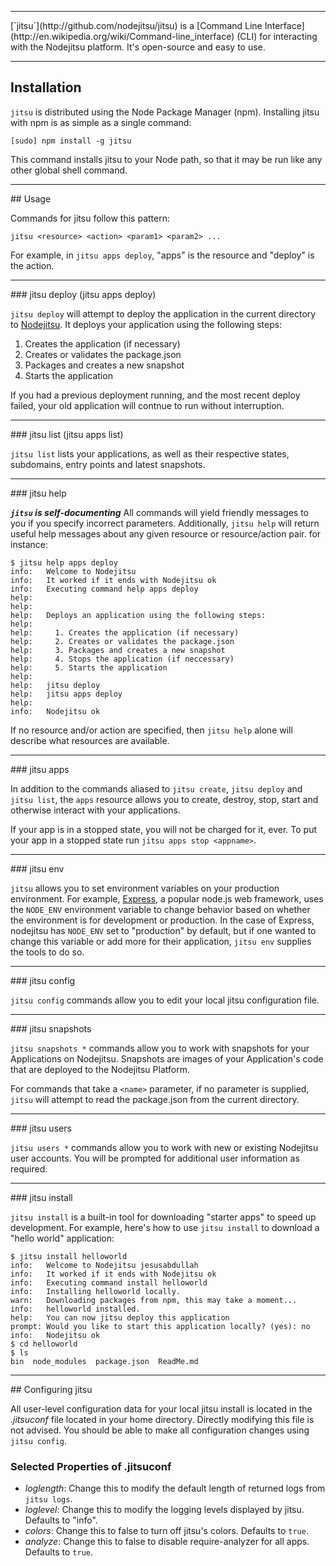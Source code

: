 <hr>
[`jitsu`](http://github.com/nodejitsu/jitsu) is a [Command Line Interface](http://en.wikipedia.org/wiki/Command-line_interface) (CLI) for interacting with the Nodejitsu platform. It's open-source and easy to use.
<hr>

## Installation

`jitsu` is distributed using the Node Package Manager (npm). Installing jitsu with npm is as simple as a single command:

```
[sudo] npm install -g jitsu
```

This command installs jitsu to your Node path, so that it may be run like any other global shell command.

<hr>
## Usage

Commands for jitsu follow this pattern:

```
jitsu <resource> <action> <param1> <param2> ...
```

For example, in `jitsu apps deploy`, "apps" is the resource and "deploy" is the action.

<hr>
### jitsu deploy (jitsu apps deploy)

`jitsu deploy` will attempt to deploy the application in the current directory to [Nodejitsu](http://nodejitsu.com). It deploys your application using the following steps:

1. Creates the application (if necessary)
2. Creates or validates the package.json
3. Packages and creates a new snapshot
4. Starts the application

If you had a previous deployment running, and the most recent deploy failed, your old  application will contnue to run without interruption.

<hr>
### jitsu list (jitsu apps list)

`jitsu list` lists your applications, as well as their respective states, subdomains, entry points and latest snapshots.

<hr>
### jitsu help <resource> <action>

**_`jitsu` is self-documenting_** All commands will yield friendly messages to you if you specify incorrect parameters. Additionally, `jitsu help` will return useful help messages about any given resource or resource/action pair. for instance:

```
$ jitsu help apps deploy
info:   Welcome to Nodejitsu
info:   It worked if it ends with Nodejitsu ok
info:   Executing command help apps deploy
help:   
help:   
help:   Deploys an application using the following steps:
help:   
help:     1. Creates the application (if necessary)
help:     2. Creates or validates the package.json
help:     3. Packages and creates a new snapshot
help:     4. Stops the application (if neccessary)
help:     5. Starts the application
help:   
help:   jitsu deploy
help:   jitsu apps deploy
help:   
info:   Nodejitsu ok
```

If no resource and/or action are specified, then `jitsu help` alone will describe what resources are available.

<hr>
### jitsu apps <action>

In addition to the commands aliased to `jitsu create`, `jitsu deploy` and  `jitsu list`, the `apps` resource allows you to create, destroy, stop, start and otherwise interact with your applications.

If your app is in a stopped state, you will not be charged for it, ever. To put your app in a stopped state run `jitsu apps stop <appname>`.

<hr>
### jitsu env <action>

`jitsu` allows you to set environment variables on your production environment. For example, [Express](http://expressjs.com), a popular node.js web framework, uses the `NODE_ENV` environment variable to change behavior based on whether the environment is for development or production. In the case of Express, nodejitsu has `NODE_ENV` set to "production" by default, but if one wanted to change this variable or add more for their application, `jitsu env` supplies the tools to do so.

<hr>
### jitsu config <action>

`jitsu config` commands allow you to edit your local jitsu configuration file.

<hr>
### jitsu snapshots <action>

`jitsu snapshots *` commands allow you to work with snapshots for your  Applications on Nodejitsu. Snapshots are images of your Application's code that are deployed to the Nodejitsu Platform.

For commands that take a `<name>` parameter, if no parameter is supplied, `jitsu` will attempt to read the package.json from the current directory.

<hr>
### jitsu users <action>

`jitsu users *` commands allow you to work with new or existing Nodejitsu user accounts. You will be prompted for additional user information as required.

<hr>
### jitsu install

`jitsu install` is a built-in tool for downloading "starter apps" to speed up development. For example, here's how to use `jitsu install` to download a "hello world" application:

```
$ jitsu install helloworld
info:   Welcome to Nodejitsu jesusabdullah
info:   It worked if it ends with Nodejitsu ok
info:   Executing command install helloworld
info:   Installing helloworld locally.
warn:   Downloading packages from npm, this may take a moment...
info:   helloworld installed.
help:   You can now jitsu deploy this application
prompt: Would you like to start this application locally? (yes): no
info:   Nodejitsu ok
$ cd helloworld
$ ls
bin  node_modules  package.json  ReadMe.md
```

<hr>
## Configuring jitsu

All user-level configuration data for your local jitsu install is located in the *.jitsuconf* file located in your home directory. Directly modifying this file is not advised. You should be able to make all configuration changes using `jitsu config`.

### Selected Properties of .jitsuconf

* *loglength*: Change this to modify the default length of returned logs from `jitsu logs`.
* *loglevel*: Change this to modify the logging levels displayed by jitsu. Defaults to "info".
* *colors*: Change this to false to turn off jitsu's colors. Defaults to `true`.
* *analyze*: Change this to false to disable require-analyzer for all apps. Defaults to `true`.

[meta:title]: <> (Using the jitsu CLI)
